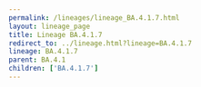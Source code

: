 ```yaml
---
permalink: /lineages/lineage_BA.4.1.7.html
layout: lineage_page
title: Lineage BA.4.1.7
redirect_to: ../lineage.html?lineage=BA.4.1.7
lineage: BA.4.1.7
parent: BA.4.1
children: ['BA.4.1.7']
---
```

